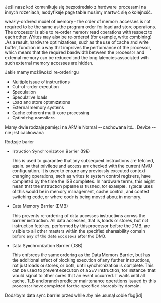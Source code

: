 Jeśli nasz kod komunikuje się bezpośrednio z hardware, procesami na innych
rdzeniach, modyfikuje page table musimy martwić się o kolejność.

weakly-ordered model of memory -  the order of memory accesses is not required
to be the same as the program order for load and store operations. The 
processor is able to re-order memory read operations with respect to each other.
Writes may also be re-ordered (for example, write combining) .As a result,
hardware optimizations, such as the use of cache and write buffer, function in
a way that improves the performance of the processor, which means that the
required bandwidth between the processor and external memory can be reduced and
the long latencies associated with such external memory accesses are hidden.

Jakie mamy możliwości re-orderingu
* Multiple issue of instructions
* Out-of-order execution
* Speculation
* Speculative loads
* Load and store optimizations
* External memory systems
* Cache coherent multi-core processing
* Optimizing compilers


Mamy dwie rodzaje pamięci na ARMie
Normal -- cachowana itd...
Device -- nie jest cachowana

Rodzaje barier

* Istruction Synchronization Barrier (ISB)
    
    This is used to guarantee that any subsequent instructions are fetched, again, so that privilege and access are checked with the current MMU configuration. It is used to ensure any previously executed context-changing operations, such as writes to system control registers, have completed by the time the ISB completes. In hardware terms, this might mean that the instruction pipeline is flushed, for example. Typical uses of this would be in memory management, cache control, and context switching code, or where code is being moved about in memory.

* Data Memory Barrier (DMB)

    This prevents re-ordering of data accesses instructions across the barrier instruction. All data accesses, that is, loads or stores, but not instruction fetches, performed by this processor before the DMB, are visible to all other masters within the specified shareability domain before any of the data accesses after the DMB.

* Data Synchronization Barrier (DSB)

    This enforces the same ordering as the Data Memory Barrier, but has the additional effect of blocking execution of any further instructions, not just loads or stores, or both, until synchronization is complete. This can be used to prevent execution of a SEV instruction, for instance, that would signal to other cores that an event occurred. It waits until all cache, TLB and branch predictor maintenance operations issued by this processor have completed for the specified shareability domain.


Dodałbym data sync barrier przed while aby nie usunął sobie flag[id]
